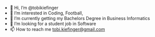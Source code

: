- 👋 Hi, I’m @tobikiefinger
- 👀 I’m interested in Coding, Football, 
- 🌱 I’m currently getting my Bachelors Degree in Business Informatics
- 💞️ I’m looking for a student job in Software
- 📫 How to reach me tobi.kiefinger@gmail.com

  

<!---
tobikiefinger/tobikiefinger is a ✨ special ✨ repository because its `README.md` (this file) appears on your GitHub profile.
You can click the Preview link to take a look at your changes.
--->
